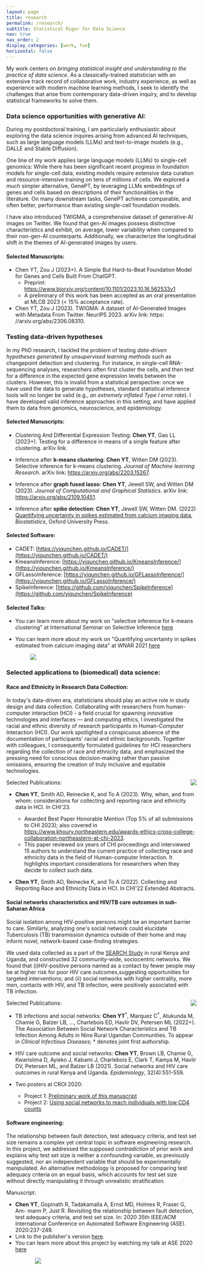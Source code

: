 ```yaml
---
layout: page
title: research
permalink: /research/
subtitle: Statistical Rigor for Data Science
nav: true
nav_order: 2
display_categories: [work, fun]
horizontal: false
---
```


My work centers on *bringing statistical insight and understanding to the practice of data science*. As a classically-trained statistician with an extensive track record of collaborative work, industry experience, as well as experience with modern machine learning methods, I seek to identify the challenges that arise from contemporary data-driven inquiry, and to develop statistical frameworks to solve them.

### Data science opportunities with generative AI:
During my postdoctoral training, I am particularly enthusiastic about exploring the data science inquires arising from advanced AI techniques, such as large language models (LLMs) and text-to-image models (e.g., DALLE and Stable Diffusion). 

One line of my work applies large language models (LLMs) to single-cell genomics: While there has been significant recent progress in foundation models for single-cell data, existing models require extensive data curation and resource-intensive training on tens of millions of cells. We explored a much simpler alternative, GenePT, by leveraging LLMs embeddings of genes and cells based on descriptions of their functionalities in the literature. On many downstream tasks, GenePT achieves comparable, and often better, performance than existing single-cell foundation models. 

I have also introduced TWIGMA, a comprehensive dataset of generative-AI images on Twitter. We found that gen-AI images possess distinctive characteristics and exhibit, on average, lower variability when compared to their non-gen-AI counterparts. Additionally, we characterize the longitudinal shift in the themes of AI-generated images by users.

#### Selected Manuscripts:

- Chen YT, Zou J (2023+). A Simple But Hard-to-Beat Foundation Model for Genes and Cells Built From ChatGPT.
  - Preprint: https://www.biorxiv.org/content/10.1101/2023.10.16.562533v1
  - A preliminary of this work has been accepted as an oral presentation at MLCB 2023 (< 15% acceptance rate).
- Chen YT, Zou J (2023). TWIGMA: A dataset of AI-Generated Images with Metadata From Twitter. NeurIPS 2023. arXiv link: https: //arxiv.org/abs/2306.08310.

### Testing data-driven hypotheses
In my PhD research, I tackled the problem of testing *data-driven hypotheses generated by unsupervised learning methods* such as changepoint detection and clustering. For instance, in single-cell RNA-sequencing analyses, researchers often first cluster the cells, and then test for a difference in the expected gene expression levels between the clusters. However, this is invalid from a statistical perspective: once we have used the data to generate hypotheses, standard statistical inference tools will no longer be valid (e.g., *an extremely inflated Type I error rate*). I have developed valid inference approaches in this setting, and have applied them to data from genomics, neuroscience, and epidemiology.

#### Selected Manuscripts:

- Clustering And Differential Expression Testing: **Chen YT**, Gao LL (2023+). Testing for a difference in means of a single feature after clustering. arXiv link. 

- Inference after **k-means clustering**: **Chen YT**, Witten DM (2023). Selective inference for k-means clustering. *Journal of Machine learning Research*. arXiv link: https://arxiv.org/abs/2203.15267.

- Inference after **graph fused lasso**: **Chen YT**, Jewell SW, and Witten DM (2023). *Journal of Computational and Graphical Statistics*. arXiv link: https://arxiv.org/abs/2109.10451.

- Inference after **spike detection**: **Chen YT**, Jewell SW, Witten DM. (2022) [Quantifying uncertainty in spikes estimated from calcium imaging data](https://doi.org/10.1093/biostatistics/kxab034), *Biostatistics*, Oxford University Press.

#### Selected Software:

- CADET: [https://yiqunchen.github.io/CADET/](https://yiqunchen.github.io/CADET/)
- KmeansInference: [https://yiqunchen.github.io/KmeansInference/](https://yiqunchen.github.io/KmeansInference/)
- GFLassoInference: [https://yiqunchen.github.io/GFLassoInference/](https://yiqunchen.github.io/GFLassoInference/)
- SpikeInference: [https://github.com/yiqunchen/SpikeInference](https://github.com/yiqunchen/SpikeInference)

#### Selected Talks:

- You can learn more about my work on "selective inference for k-means clustering" at International Seminar on Selective Inference [here](https://drive.google.com/file/d/1_oHTmKxO3exiOFhNfE56VJk7OXvGkoCd/view?usp=sharing)

- You can learn more about my work on "Quantifying uncertainty in spikes estimated from calcium imaging data" at WNAR 2021 [here](https://youtu.be/tMzv-ok4Liw)

<img src="{{site.url}}/images/Figure_6_b.png" style="display: block; margin: auto; max-width: 75%;" />


### Selected applications to (biomedical) data science:

#### Race and Ethnicity in Research Data Collection:

In today's data-driven era, statisticians should play an active role in study design and data collection. Collaborating with researchers from human-computer interaction (HCI) - a field crucial for spawning innovative technologies and interfaces — and computing ethics, I investigated the racial and ethnic diversity of research participants in Human-Computer Interaction (HCI). Our work spotlighted a conspicuous absence of the documentation of participants' racial and ethnic backgrounds. Together with colleagues, I consequently formulated guidelines for HCI researchers regarding the collection of race and ethnicity data, and emphasized the pressing need for conscious decision-making rather than passive omissions, ensuring the creation of truly inclusive and equitable technologies.

<img src="{{site.url}}/images/chi_research_statement_fig.png" style="display: block; margin: auto; max-width: 40%; float:right" />

Selected Publications: 

- **Chen YT**, Smith AD, Reinecke K, and To A (2023). Why, when, and from whom: considerations for collecting and reporting race and ethnicity data in HCI. In CHI'23.
  - Awarded Best Paper Honorable Mention (Top 5% of all submissions to CHI 2023); also covered in https://www.khoury.northeastern.edu/awards-ethics-cross-college-collaboration-northeastern-at-chi-2023.
  - This paper reviewed six years of CHI proceedings and interviewed 15 authors to understand the current practice of collecting race and ethnicity data in the field of Human-computer Interaction. It highlights important considerations for researchers when they decide to collect such data.

- **Chen YT**, Smith AD, Reinecke K, and To A (2022). Collecting and Reporting Race and Ethnicity Data in HCI. In CHI'22 Extended Abstracts.




#### Social networks characteristics and HIV/TB care outcomes in sub-Saharan Africa

Social isolation among HIV-positive persons might be an important barrier to care. Similarly, analyzing one's social network could  elucidate Tuberculosis (TB) transmission dynamics outside of their home and may inform novel, network-based case-finding strategies.

We used data collected as a part of the [SEARCH Study](https://www.searchendaids.com/) in rural Kenya and Uganda, and constructed 32 community-wide, sociocentric networks. We found that (i)HIV-positive persons named as a contact by fewer people may be at higher risk for poor HIV care outcomes,suggesting opportunities for targeted interventions; and (ii) social networks with higher centrality, more men, contacts with HIV, and TB infection, were positively associated with TB infection. 

<img src="{{site.url}}/images/cropped_network.png" style="display: block; margin: auto; max-width: 35%; float:right" />

Selected Publications: 

- TB infections and social networks: **Chen YT**<sup>&dagger;</sup>, Marquez C<sup>&dagger;</sup>,  Atukunda M, Chamie G, Balzer LB, ..., Charlebois ED, Havlir DV, Petersen ML (2022+). The Association Between Social Network Characteristics and TB Infection Among Adults in Nine Rural Ugandan Communities. To appear in *Clinical Infectious Diseases*; &dagger; denotes joint first authorship.

- HIV care outcome and social networks: **Chen YT**, Brown LB, Chamie G, Kwarisiima D, Ayieko J, Kabami J, Charlebois E, Clark T, Kamya M, Havlir DV, Petersen ML, and Balzer LB (2021). Social networks and HIV care outcomes in rural Kenya and Uganda. *Epidemiology*, 32(4):551-559. 

- Two posters at CROI 2020: 
  - Project 1: [Preliminary work of this manuscript](https://www.croiconference.org/abstract/hiv-persons-in-rural-uganda-with-fewer-social-connections-have-lower-hiv-suppression/)
  - Project 2: [Using social networks to reach individuals with low CD4 counts](https://www.croiconference.org/abstract/using-social-networks-to-reach-individuals-with-low-cd4-at-high-risk-of-death/)


#### Software engineering:
The relationship between fault detection, test adequacy criteria, and test set size remains a complex yet central topic in software engineering research. In this project, we addressed the supposed *contradiction* of prior work and explains why test set size is neither a confounding variable, as previously suggested, nor an independent variable that should be experimentally manipulated. An alternative methodology is proposed for comparing test adequacy criteria on an equal basis, which accounts for test set size without directly manipulating it through unrealistic stratification.

Manuscript: 
- **Chen YT**, Gopinath R, Tadakamalla A, Ernst MD, Holmes R, Fraser G, Am- mann P, Just R. Revisiting the relationship between fault detection, test adequacy criteria, and test set size. In: 2020 35th IEEE/ACM International Conference on Automated Software Engineering (ASE). 2020:237-249.
- Link to the publisher's version [here](https://ieeexplore.ieee.org/document/9286102).
- You can learn more about this project by watching my talk at ASE 2020 [here](https://homes.cs.washington.edu/~rjust/publ/mutants_faults_revisited_ase_2020.mp4)
<img src="{{site.url}}/images/test_slide.png" style="display: block; margin: auto; max-width: 70%;" />

